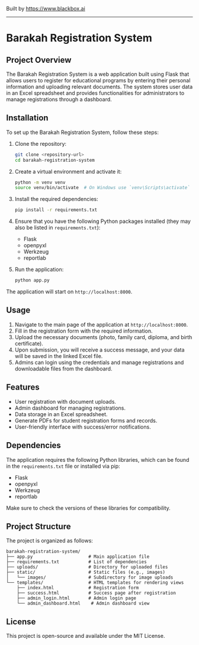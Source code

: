 
Built by https://www.blackbox.ai

---

# Barakah Registration System

## Project Overview
The Barakah Registration System is a web application built using Flask that allows users to register for educational programs by entering their personal information and uploading relevant documents. The system stores user data in an Excel spreadsheet and provides functionalities for administrators to manage registrations through a dashboard.

## Installation
To set up the Barakah Registration System, follow these steps:

1. Clone the repository:
   ```bash
   git clone <repository-url>
   cd barakah-registration-system
   ```

2. Create a virtual environment and activate it:
   ```bash
   python -m venv venv
   source venv/bin/activate  # On Windows use `venv\Scripts\activate`
   ```

3. Install the required dependencies:
   ```bash
   pip install -r requirements.txt
   ```

4. Ensure that you have the following Python packages installed (they may also be listed in `requirements.txt`):
   - Flask
   - openpyxl
   - Werkzeug
   - reportlab

5. Run the application:
   ```bash
   python app.py
   ```

The application will start on `http://localhost:8000`.

## Usage
1. Navigate to the main page of the application at `http://localhost:8000`.
2. Fill in the registration form with the required information.
3. Upload the necessary documents (photo, family card, diploma, and birth certificate).
4. Upon submission, you will receive a success message, and your data will be saved in the linked Excel file.
5. Admins can login using the credentials and manage registrations and downloadable files from the dashboard.

## Features
- User registration with document uploads.
- Admin dashboard for managing registrations.
- Data storage in an Excel spreadsheet.
- Generate PDFs for student registration forms and records.
- User-friendly interface with success/error notifications.

## Dependencies
The application requires the following Python libraries, which can be found in the `requirements.txt` file or installed via pip:
- Flask
- openpyxl
- Werkzeug
- reportlab

Make sure to check the versions of these libraries for compatibility.

## Project Structure
The project is organized as follows:
```
barakah-registration-system/
├── app.py                     # Main application file
├── requirements.txt           # List of dependencies
├── uploads/                   # Directory for uploaded files
├── static/                    # Static files (e.g., images)
│   └── images/                # Subdirectory for image uploads
└── templates/                 # HTML templates for rendering views
    ├── index.html             # Registration form
    ├── success.html           # Success page after registration
    ├── admin_login.html       # Admin login page
    └── admin_dashboard.html    # Admin dashboard view
```

## License
This project is open-source and available under the MIT License.